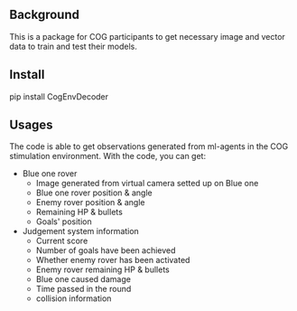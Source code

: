 ## Background
This is a package for COG participants to get necessary image and vector data to train and test their models.
## Install
pip install CogEnvDecoder
## Usages
The code is able to get observations generated from ml-agents in the COG stimulation environment.
With the code, you can get:
- Blue one rover
	- Image generated from virtual camera setted up on Blue one
	- Blue one rover position & angle
	- Enemy rover position & angle
	- Remaining HP & bullets
	- Goals' position
- Judgement system information
	- Current score
	- Number of goals have been achieved
	- Whether enemy rover has been activated
	- Enemy rover remaining HP & bullets
	- Blue one caused damage
	- Time passed in the round
	- collision information